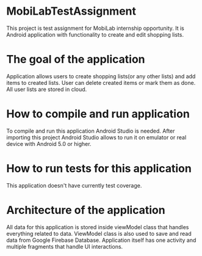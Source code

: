 # MobiLabTestAssignment
This project is test assignment for MobiLab internship opportunity. It is Android application with functionality to create and edit shopping lists. 

# The goal of the application
Application allows users to create shopping lists(or any other lists) and add items to created lists. User can delete created items or mark them as done. All user lists are stored in cloud.

# How to compile and run application
To compile and run this application Android Studio is needed. After importing this project Android Studio allows to run it on emulator or real device with Android 5.0 or higher.

# How to run tests for this application
This application doesn't have currently test coverage.

# Architecture of the application
All data for this application is stored inside viewModel class that handles everything related to data. ViewModel class is also used to save and read data from Google Firebase Database. Application itself has one activity and multiple fragments that handle UI interactions.